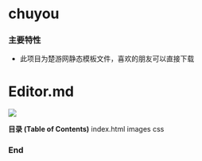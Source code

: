 # chuyou
### 主要特性

- 此项目为楚游网静态模板文件，喜欢的朋友可以直接下载

# Editor.md

![](https://mmbiz.qpic.cn/mmbiz_png/OzyYXjBCAYia064da1bBbSMpLFGCTLqO9o5UMW7CWQzAYNjelDL5f8Dyofh73sHgjBbhm9lNnh3eEx1Anuol96w/640?wx_fmt=png&tp=webp&wxfrom=5&wx_lazy=1)

**目录 (Table of Contents)**
index.html
images
css


### End
